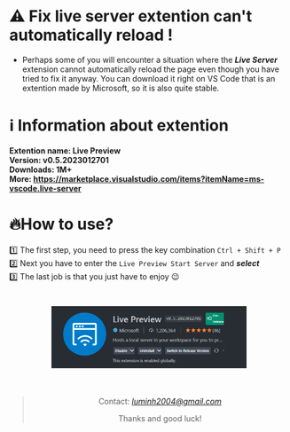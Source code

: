 # ⚠️ Fix live server extention can't automatically reload !
- Perhaps some of you will encounter a situation where the <i><b>Live Server</b></i> extension cannot automatically reload the page even though you have tried to fix it anyway. You can download it right on VS Code that is an extention made by Microsoft, so it is also quite stable.
# ℹ️ Information about extention
  **Extention name: Live Preview** </br>
  **Version: v0.5.2023012701** </br>
  **Downloads: 1M+** </br>
  **More: https://marketplace.visualstudio.com/items?itemName=ms-vscode.live-server**
# 🔥How to use?
  1️⃣ The first step, you need to press the key combination `Ctrl + Shift + P` </br>
  2️⃣ Next you have to enter the `Live Preview Start Server` and <i><b>select</b></i> </br>
  3️⃣ The last job is that you just have to enjoy 😉 </br>
 #
<div align = "center">
 <img src = "https://github.com/binvan789/Fix-live-server-can-t-automatically-reload/blob/main/Untitled.png" width = 70%>
</div>
</br>
</br>


><p align = "center">Contact: <i><a href = "mailto: luminh2004@gmail.com">luminh2004@gmail.com</a></i></p>
><p align = "center">Thanks and good luck!</a></i></p>
